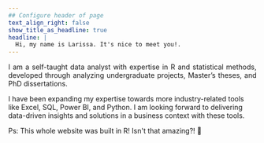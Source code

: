 ```yaml
---
## Configure header of page
text_align_right: false
show_title_as_headline: true
headline: |
  Hi, my name is Larissa. It's nice to meet you!.
---
```


<!-- this is a subheadline -->
<p align= "justify"> I am a self-taught data analyst with expertise in R and statistical methods, developed through analyzing undergraduate projects, Master’s theses, and PhD dissertations.

I have been expanding my expertise towards more industry-related tools like Excel, SQL, Power BI, and Python. I am looking forward to delivering data-driven insights and solutions in a business context with these tools.

Ps: This whole website was built in R! Isn't that amazing?! 🤩
</p>
